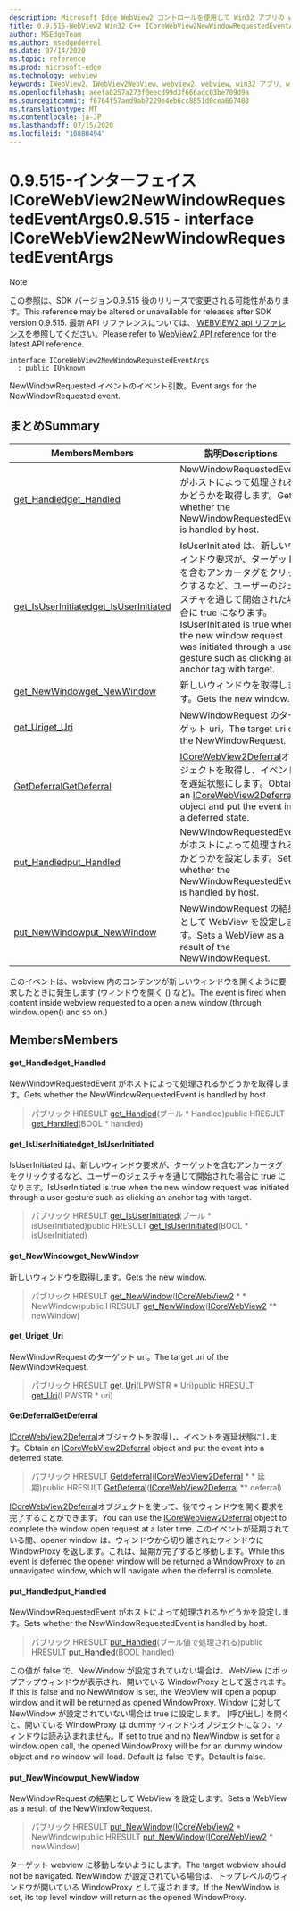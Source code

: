 ```yaml
---
description: Microsoft Edge WebView2 コントロールを使用して Win32 アプリの web コンテンツをホストする
title: 0.9.515-WebView2 Win32 C++ ICoreWebView2NewWindowRequestedEventArgs
author: MSEdgeTeam
ms.author: msedgedevrel
ms.date: 07/14/2020
ms.topic: reference
ms.prod: microsoft-edge
ms.technology: webview
keywords: IWebView2、IWebView2WebView、webview2、webview、win32 アプリ、win32、edge、ICoreWebView2、ICoreWebView2Controller、browser control、edge html
ms.openlocfilehash: aeefa0257a273f0eecd99d3f666adc03be709d9a
ms.sourcegitcommit: f6764f57aed9ab7229e4eb6cc8851d0cea667403
ms.translationtype: MT
ms.contentlocale: ja-JP
ms.lasthandoff: 07/15/2020
ms.locfileid: "10880494"
---
```

# <span data-ttu-id="34d1f-104">0.9.515-インターフェイス ICoreWebView2NewWindowRequestedEventArgs</span><span class="sxs-lookup"><span data-stu-id="34d1f-104">0.9.515 - interface ICoreWebView2NewWindowRequestedEventArgs</span></span> 

> [!NOTE]
> <span data-ttu-id="34d1f-105">この参照は、SDK バージョン0.9.515 後のリリースで変更される可能性があります。</span><span class="sxs-lookup"><span data-stu-id="34d1f-105">This reference may be altered or unavailable for releases after SDK version 0.9.515.</span></span> <span data-ttu-id="34d1f-106">最新 API リファレンスについては、 [WEBVIEW2 api リファレンス](../../../webview2-api-reference.md)を参照してください。</span><span class="sxs-lookup"><span data-stu-id="34d1f-106">Please refer to [WebView2 API reference](../../../webview2-api-reference.md) for the latest API reference.</span></span>

```
interface ICoreWebView2NewWindowRequestedEventArgs
  : public IUnknown
```

<span data-ttu-id="34d1f-107">NewWindowRequested イベントのイベント引数。</span><span class="sxs-lookup"><span data-stu-id="34d1f-107">Event args for the NewWindowRequested event.</span></span>

## <span data-ttu-id="34d1f-108">まとめ</span><span class="sxs-lookup"><span data-stu-id="34d1f-108">Summary</span></span>

 <span data-ttu-id="34d1f-109">Members</span><span class="sxs-lookup"><span data-stu-id="34d1f-109">Members</span></span>                        | <span data-ttu-id="34d1f-110">説明</span><span class="sxs-lookup"><span data-stu-id="34d1f-110">Descriptions</span></span>
--------------------------------|---------------------------------------------
[<span data-ttu-id="34d1f-111">get_Handled</span><span class="sxs-lookup"><span data-stu-id="34d1f-111">get_Handled</span></span>](#get_handled) | <span data-ttu-id="34d1f-112">NewWindowRequestedEvent がホストによって処理されるかどうかを取得します。</span><span class="sxs-lookup"><span data-stu-id="34d1f-112">Gets whether the NewWindowRequestedEvent is handled by host.</span></span>
[<span data-ttu-id="34d1f-113">get_IsUserInitiated</span><span class="sxs-lookup"><span data-stu-id="34d1f-113">get_IsUserInitiated</span></span>](#get_isuserinitiated) | <span data-ttu-id="34d1f-114">IsUserInitiated は、新しいウィンドウ要求が、ターゲットを含むアンカータグをクリックするなど、ユーザーのジェスチャを通じて開始された場合に true になります。</span><span class="sxs-lookup"><span data-stu-id="34d1f-114">IsUserInitiated is true when the new window request was initiated through a user gesture such as clicking an anchor tag with target.</span></span>
[<span data-ttu-id="34d1f-115">get_NewWindow</span><span class="sxs-lookup"><span data-stu-id="34d1f-115">get_NewWindow</span></span>](#get_newwindow) | <span data-ttu-id="34d1f-116">新しいウィンドウを取得します。</span><span class="sxs-lookup"><span data-stu-id="34d1f-116">Gets the new window.</span></span>
[<span data-ttu-id="34d1f-117">get_Uri</span><span class="sxs-lookup"><span data-stu-id="34d1f-117">get_Uri</span></span>](#get_uri) | <span data-ttu-id="34d1f-118">NewWindowRequest のターゲット uri。</span><span class="sxs-lookup"><span data-stu-id="34d1f-118">The target uri of the NewWindowRequest.</span></span>
[<span data-ttu-id="34d1f-119">GetDeferral</span><span class="sxs-lookup"><span data-stu-id="34d1f-119">GetDeferral</span></span>](#getdeferral) | <span data-ttu-id="34d1f-120">[ICoreWebView2Deferral](icorewebview2deferral.md)オブジェクトを取得し、イベントを遅延状態にします。</span><span class="sxs-lookup"><span data-stu-id="34d1f-120">Obtain an [ICoreWebView2Deferral](icorewebview2deferral.md) object and put the event into a deferred state.</span></span>
[<span data-ttu-id="34d1f-121">put_Handled</span><span class="sxs-lookup"><span data-stu-id="34d1f-121">put_Handled</span></span>](#put_handled) | <span data-ttu-id="34d1f-122">NewWindowRequestedEvent がホストによって処理されるかどうかを設定します。</span><span class="sxs-lookup"><span data-stu-id="34d1f-122">Sets whether the NewWindowRequestedEvent is handled by host.</span></span>
[<span data-ttu-id="34d1f-123">put_NewWindow</span><span class="sxs-lookup"><span data-stu-id="34d1f-123">put_NewWindow</span></span>](#put_newwindow) | <span data-ttu-id="34d1f-124">NewWindowRequest の結果として WebView を設定します。</span><span class="sxs-lookup"><span data-stu-id="34d1f-124">Sets a WebView as a result of the NewWindowRequest.</span></span>

<span data-ttu-id="34d1f-125">このイベントは、webview 内のコンテンツが新しいウィンドウを開くように要求したときに発生します (ウィンドウを開く () など)。</span><span class="sxs-lookup"><span data-stu-id="34d1f-125">The event is fired when content inside webview requested to a open a new window (through window.open() and so on.)</span></span>

## <span data-ttu-id="34d1f-126">Members</span><span class="sxs-lookup"><span data-stu-id="34d1f-126">Members</span></span>

#### <span data-ttu-id="34d1f-127">get_Handled</span><span class="sxs-lookup"><span data-stu-id="34d1f-127">get_Handled</span></span> 

<span data-ttu-id="34d1f-128">NewWindowRequestedEvent がホストによって処理されるかどうかを取得します。</span><span class="sxs-lookup"><span data-stu-id="34d1f-128">Gets whether the NewWindowRequestedEvent is handled by host.</span></span>

> <span data-ttu-id="34d1f-129">パブリック HRESULT [get_Handled](#get_handled)(ブール \* Handled)</span><span class="sxs-lookup"><span data-stu-id="34d1f-129">public HRESULT [get_Handled](#get_handled)(BOOL \* handled)</span></span>

#### <span data-ttu-id="34d1f-130">get_IsUserInitiated</span><span class="sxs-lookup"><span data-stu-id="34d1f-130">get_IsUserInitiated</span></span> 

<span data-ttu-id="34d1f-131">IsUserInitiated は、新しいウィンドウ要求が、ターゲットを含むアンカータグをクリックするなど、ユーザーのジェスチャを通じて開始された場合に true になります。</span><span class="sxs-lookup"><span data-stu-id="34d1f-131">IsUserInitiated is true when the new window request was initiated through a user gesture such as clicking an anchor tag with target.</span></span>

> <span data-ttu-id="34d1f-132">パブリック HRESULT [get_IsUserInitiated](#get_isuserinitiated)(ブール \* isUserInitiated)</span><span class="sxs-lookup"><span data-stu-id="34d1f-132">public HRESULT [get_IsUserInitiated](#get_isuserinitiated)(BOOL \* isUserInitiated)</span></span>

#### <span data-ttu-id="34d1f-133">get_NewWindow</span><span class="sxs-lookup"><span data-stu-id="34d1f-133">get_NewWindow</span></span> 

<span data-ttu-id="34d1f-134">新しいウィンドウを取得します。</span><span class="sxs-lookup"><span data-stu-id="34d1f-134">Gets the new window.</span></span>

> <span data-ttu-id="34d1f-135">パブリック HRESULT [get_NewWindow](#get_newwindow)([ICoreWebView2](icorewebview2.md) \* \* NewWindow)</span><span class="sxs-lookup"><span data-stu-id="34d1f-135">public HRESULT [get_NewWindow](#get_newwindow)([ICoreWebView2](icorewebview2.md) \*\* newWindow)</span></span>

#### <span data-ttu-id="34d1f-136">get_Uri</span><span class="sxs-lookup"><span data-stu-id="34d1f-136">get_Uri</span></span> 

<span data-ttu-id="34d1f-137">NewWindowRequest のターゲット uri。</span><span class="sxs-lookup"><span data-stu-id="34d1f-137">The target uri of the NewWindowRequest.</span></span>

> <span data-ttu-id="34d1f-138">パブリック HRESULT [get_Uri](#get_uri)(LPWSTR \* Uri)</span><span class="sxs-lookup"><span data-stu-id="34d1f-138">public HRESULT [get_Uri](#get_uri)(LPWSTR \* uri)</span></span>

#### <span data-ttu-id="34d1f-139">GetDeferral</span><span class="sxs-lookup"><span data-stu-id="34d1f-139">GetDeferral</span></span> 

<span data-ttu-id="34d1f-140">[ICoreWebView2Deferral](icorewebview2deferral.md)オブジェクトを取得し、イベントを遅延状態にします。</span><span class="sxs-lookup"><span data-stu-id="34d1f-140">Obtain an [ICoreWebView2Deferral](icorewebview2deferral.md) object and put the event into a deferred state.</span></span>

> <span data-ttu-id="34d1f-141">パブリック HRESULT [Getdeferral](#getdeferral)([ICoreWebView2Deferral](icorewebview2deferral.md) \* \* 延期)</span><span class="sxs-lookup"><span data-stu-id="34d1f-141">public HRESULT [GetDeferral](#getdeferral)([ICoreWebView2Deferral](icorewebview2deferral.md) \*\* deferral)</span></span>

<span data-ttu-id="34d1f-142">[ICoreWebView2Deferral](icorewebview2deferral.md)オブジェクトを使って、後でウィンドウを開く要求を完了することができます。</span><span class="sxs-lookup"><span data-stu-id="34d1f-142">You can use the [ICoreWebView2Deferral](icorewebview2deferral.md) object to complete the window open request at a later time.</span></span> <span data-ttu-id="34d1f-143">このイベントが延期されている間、opener window は、ウィンドウから切り離されたウィンドウに WindowProxy を返します。これは、延期が完了すると移動します。</span><span class="sxs-lookup"><span data-stu-id="34d1f-143">While this event is deferred the opener window will be returned a WindowProxy to an unnavigated window, which will navigate when the deferral is complete.</span></span>

#### <span data-ttu-id="34d1f-144">put_Handled</span><span class="sxs-lookup"><span data-stu-id="34d1f-144">put_Handled</span></span> 

<span data-ttu-id="34d1f-145">NewWindowRequestedEvent がホストによって処理されるかどうかを設定します。</span><span class="sxs-lookup"><span data-stu-id="34d1f-145">Sets whether the NewWindowRequestedEvent is handled by host.</span></span>

> <span data-ttu-id="34d1f-146">パブリック HRESULT [put_Handled](#put_handled)(ブール値で処理される)</span><span class="sxs-lookup"><span data-stu-id="34d1f-146">public HRESULT [put_Handled](#put_handled)(BOOL handled)</span></span>

<span data-ttu-id="34d1f-147">この値が false で、NewWindow が設定されていない場合は、WebView にポップアップウィンドウが表示され、開いている WindowProxy として返されます。</span><span class="sxs-lookup"><span data-stu-id="34d1f-147">If this is false and no NewWindow is set, the WebView will open a popup window and it will be returned as opened WindowProxy.</span></span> <span data-ttu-id="34d1f-148">Window に対して NewWindow が設定されていない場合は true に設定します。 [呼び出し] を開くと、開いている WindowProxy は dummy ウィンドウオブジェクトになり、ウィンドウは読み込まれません。</span><span class="sxs-lookup"><span data-stu-id="34d1f-148">If set to true and no NewWindow is set for a window.open call, the opened WindowProxy will be for an dummy window object and no window will load.</span></span> <span data-ttu-id="34d1f-149">Default は false です。</span><span class="sxs-lookup"><span data-stu-id="34d1f-149">Default is false.</span></span>

#### <span data-ttu-id="34d1f-150">put_NewWindow</span><span class="sxs-lookup"><span data-stu-id="34d1f-150">put_NewWindow</span></span> 

<span data-ttu-id="34d1f-151">NewWindowRequest の結果として WebView を設定します。</span><span class="sxs-lookup"><span data-stu-id="34d1f-151">Sets a WebView as a result of the NewWindowRequest.</span></span>

> <span data-ttu-id="34d1f-152">パブリック HRESULT [put_NewWindow](#put_newwindow)([ICoreWebView2](icorewebview2.md) \* NewWindow)</span><span class="sxs-lookup"><span data-stu-id="34d1f-152">public HRESULT [put_NewWindow](#put_newwindow)([ICoreWebView2](icorewebview2.md) \* newWindow)</span></span>

<span data-ttu-id="34d1f-153">ターゲット webview に移動しないようにします。</span><span class="sxs-lookup"><span data-stu-id="34d1f-153">The target webview should not be navigated.</span></span> <span data-ttu-id="34d1f-154">NewWindow が設定されている場合は、トップレベルのウィンドウが開いている WindowProxy として返されます。</span><span class="sxs-lookup"><span data-stu-id="34d1f-154">If the NewWindow is set, its top level window will return as the opened WindowProxy.</span></span>

